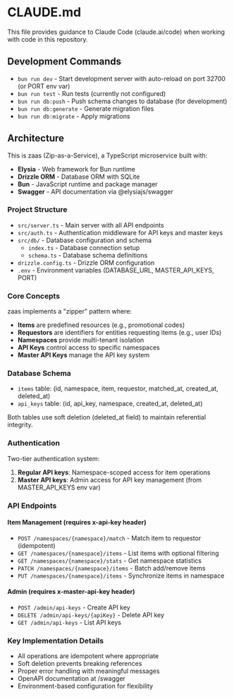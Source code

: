 # CLAUDE.md

This file provides guidance to Claude Code (claude.ai/code) when working with code in this repository.

## Development Commands

- `bun run dev` - Start development server with auto-reload on port 32700 (or PORT env var)
- `bun run test` - Run tests (currently not configured)
- `bun run db:push` - Push schema changes to database (for development)
- `bun run db:generate` - Generate migration files
- `bun run db:migrate` - Apply migrations

## Architecture

This is zaas (Zip-as-a-Service), a TypeScript microservice built with:
- **Elysia** - Web framework for Bun runtime
- **Drizzle ORM** - Database ORM with SQLite
- **Bun** - JavaScript runtime and package manager
- **Swagger** - API documentation via @elysiajs/swagger

### Project Structure

- `src/server.ts` - Main server with all API endpoints
- `src/auth.ts` - Authentication middleware for API keys and master keys
- `src/db/` - Database configuration and schema
  - `index.ts` - Database connection setup
  - `schema.ts` - Database schema definitions
- `drizzle.config.ts` - Drizzle ORM configuration
- `.env` - Environment variables (DATABASE_URL, MASTER_API_KEYS, PORT)

### Core Concepts

zaas implements a "zipper" pattern where:
- **Items** are predefined resources (e.g., promotional codes)
- **Requestors** are identifiers for entities requesting items (e.g., user IDs)
- **Namespaces** provide multi-tenant isolation
- **API Keys** control access to specific namespaces
- **Master API Keys** manage the API key system

### Database Schema

- `items` table: (id, namespace, item, requestor, matched_at, created_at, deleted_at)
- `api_keys` table: (id, api_key, namespace, created_at, deleted_at)

Both tables use soft deletion (deleted_at field) to maintain referential integrity.

### Authentication

Two-tier authentication system:
1. **Regular API keys**: Namespace-scoped access for item operations
2. **Master API keys**: Admin access for API key management (from MASTER_API_KEYS env var)

### API Endpoints

#### Item Management (requires x-api-key header)
- `POST /namespaces/{namespace}/match` - Match item to requestor (idempotent)
- `GET /namespaces/{namespace}/items` - List items with optional filtering
- `GET /namespaces/{namespace}/stats` - Get namespace statistics
- `PATCH /namespaces/{namespace}/items` - Batch add/remove items
- `PUT /namespaces/{namespace}/items` - Synchronize items in namespace

#### Admin (requires x-master-api-key header)
- `POST /admin/api-keys` - Create API key
- `DELETE /admin/api-keys/{apiKey}` - Delete API key
- `GET /admin/api-keys` - List API keys

### Key Implementation Details

- All operations are idempotent where appropriate
- Soft deletion prevents breaking references
- Proper error handling with meaningful messages
- OpenAPI documentation at /swagger
- Environment-based configuration for flexibility